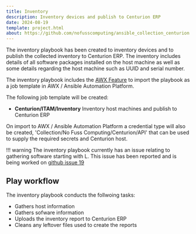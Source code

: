 ```yaml
---
title: Inventory
description: Inventory devices and publish to Centurion ERP
date: 2024-08-19
template: project.html
about: https://github.com/nofusscomputing/ansible_collection_centurion
---
```


The inventory playbook has been created to inventory devices and to publish the collected inventory to Centurion ERP. The inventory includes details of all software packages installed on the host machine as well as some details regarding the host machine such as UUID and serial number.

The inventory playbook includes the [AWX Feature](../../../playbooks/awx.md) to import the playbook as a job template in AWX / Ansible Automation Platform.

The following job template will be created:

*  **Centurion/ITAM/Inventory** Inventory host machines and publish to Centurion ERP

On import to AWX / Ansible Automation Platform a credential type will also be created, 'Collection/No Fuss Computing/Centurion/API' that can be used to supply the required secrets and Centurion host.


!!! warning
    The inventory playbook currently has an issue relating to gathering software starting with L. This issue has been reported and is being worked on 
    [github issue 19](https://github.com/nofusscomputing/ansible_collection_centurion/issues/19)


## Play workflow

The inventory playbook conducts the follwoing tasks:

- Gathers host information
- Gathers sofware information
- Uploads the inventory report to Centurion ERP
- Cleans any leftover files used to create the reports

